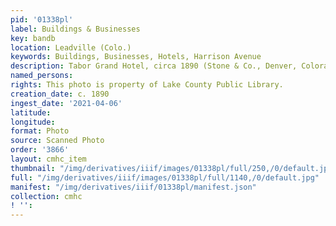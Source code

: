 ```yaml
---
pid: '01338pl'
label: Buildings & Businesses
key: bandb
location: Leadville (Colo.)
keywords: Buildings, Businesses, Hotels, Harrison Avenue
description: Tabor Grand Hotel, circa 1890 (Stone & Co., Denver, Colorado photo)
named_persons: 
rights: This photo is property of Lake County Public Library.
creation_date: c. 1890
ingest_date: '2021-04-06'
latitude: 
longitude: 
format: Photo
source: Scanned Photo
order: '3866'
layout: cmhc_item
thumbnail: "/img/derivatives/iiif/images/01338pl/full/250,/0/default.jpg"
full: "/img/derivatives/iiif/images/01338pl/full/1140,/0/default.jpg"
manifest: "/img/derivatives/iiif/01338pl/manifest.json"
collection: cmhc
! '': 
---
```


